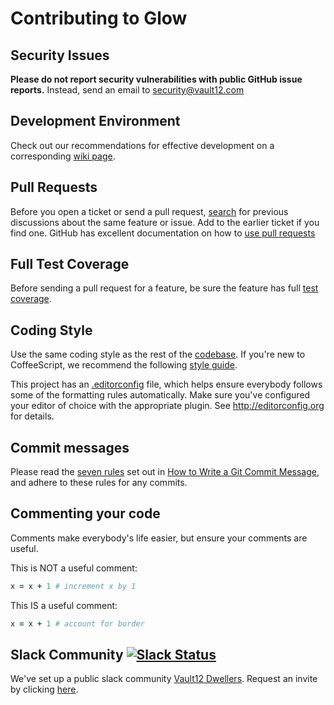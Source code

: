 # Contributing to Glow

## Security Issues
**Please do not report security vulnerabilities with public GitHub issue reports.** Instead, send an email to security@vault12.com

## Development Environment

Check out our recommendations for effective development on a corresponding [wiki page](https://github.com/vault12/glow/wiki/Development-environment).

## Pull Requests
Before you open a ticket or send a pull request, [search](https://github.com/vault12/glow/issues) for previous discussions about the same feature or issue. Add to the earlier ticket if you find one. GitHub has excellent documentation on how to [use pull requests](https://help.github.com/articles/using-pull-requests/)

## Full Test Coverage
Before sending a pull request for a feature, be sure the feature has full [test coverage](tests).

## Coding Style
Use the same coding style as the rest of the [codebase](src). If you're new to CoffeeScript, we recommend the following [style guide](https://github.com/polarmobile/coffeescript-style-guide).

This project has an [.editorconfig](.editorconfig) file, which helps ensure everybody follows some of the formatting rules automatically. Make sure you've configured your editor of choice with the appropriate plugin. See <http://editorconfig.org> for details.

## Commit messages
Please read the [seven rules](http://chris.beams.io/posts/git-commit/#seven-rules) set out in [How to Write a Git Commit Message](http://chris.beams.io/posts/git-commit/), and adhere to these rules for any commits.

## Commenting your code
Comments make everybody's life easier, but ensure your comments are useful.

This is NOT a useful comment:
```CoffeeScript
x = x + 1 # increment x by 1
```

This IS a useful comment:
```CoffeeScript
x = x + 1 # account for border
```

## Slack Community [![Slack Status](https://slack.vault12.com/badge.svg)](https://slack.vault12.com)
We've set up a public slack community [Vault12 Dwellers](https://vault12dwellers.slack.com/). Request an invite by clicking [here](https://slack.vault12.com/).
